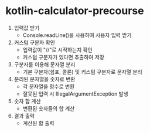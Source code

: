 # kotlin-calculator-precourse

1. 입력값 받기
   - Console.readLine()을 사용하여 사용자 입력 받기
2. 커스텀 구분자 확인
   - 입력값이 "//"로 시작하는지 확인
   - 커스텀 구분자가 있다면 추출하여 저장
3. 구분자를 이용해 문자열 분리
   - 기본 구분자(쉼표, 콜론) 및 커스텀 구분자로 문자열 분리
4. 분리된 문자열을 숫자로 변환
   - 각 문자열을 정수로 변환
   - 잘못된 입력 시 IllegalArgumentException 발생
5. 숫자 합 계산
   - 변환된 숫자들의 합 계산
6. 결과 출력
   - 계산된 합 출력
